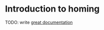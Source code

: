 # Introduction to homing

TODO: write [great documentation](http://jacobian.org/writing/what-to-write/)

